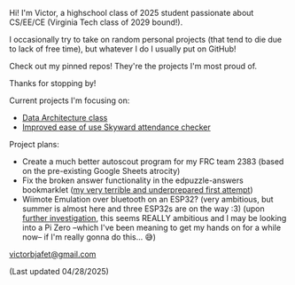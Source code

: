 Hi! I'm Victor, a highschool class of 2025 student passionate about CS/EE/CE (Virginia Tech class of 2029 bound!).

I occasionally try to take on random personal projects (that tend to die due to lack of free time), but whatever I do I usually put on GitHub!

Check out my pinned repos! They're the projects I'm most proud of.

Thanks for stopping by!

Current projects I'm focusing on:
- [Data Architecture class](https://github.com/victorbjafet/data_architecture)
- [Improved ease of use Skyward attendance checker](https://github.com/victorbjafet/absences)

Project plans:
- Create a much better autoscout program for my FRC team 2383 (based on the pre-existing Google Sheets atrocity)
- Fix the broken answer functionality in the edpuzzle-answers bookmarklet ([my very terrible and underprepared first attempt](https://github.com/victorbjafet/edpuzzle-answers))
- Wiimote Emulation over bluetooth on an ESP32? (very ambitious, but summer is almost here and three ESP32s are on the way :3) (upon [further investigation](https://chatgpt.com/share/680f3d27-e998-800e-b116-d6cd8855c7af), this seems REALLY ambitious and I may be looking into a Pi Zero –which I've been meaning to get my hands on for a while now– if I'm really gonna do this... 😅)


victorbjafet@gmail.com

(Last updated 04/28/2025)

<!--
**victorbjafet/victorbjafet** is a ✨ _special_ ✨ repository because its `README.md` (this file) appears on your GitHub profile.

Here are some ideas to get you started:

- 🔭 I’m currently working on ...
- 🌱 I’m currently learning ...
- 👯 I’m looking to collaborate on ...
- 🤔 I’m looking for help with ...
- 💬 Ask me about ...
- 📫 How to reach me: ...
- 😄 Pronouns: ...
- ⚡ Fun fact: ...
-->

